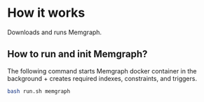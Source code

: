 # How it works

Downloads and runs Memgraph.

## How to run and init Memgraph?

The following command starts Memgraph docker container in the background +
creates required indexes, constraints, and triggers.

```bash
bash run.sh memgraph
```
